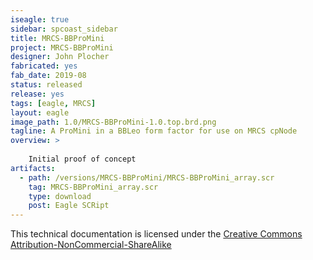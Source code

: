```yaml
---
iseagle: true
sidebar: spcoast_sidebar
title: MRCS-BBProMini
project: MRCS-BBProMini
designer: John Plocher
fabricated: yes
fab_date: 2019-08
status: released
release: yes
tags: [eagle, MRCS]
layout: eagle
image_path: 1.0/MRCS-BBProMini-1.0.top.brd.png
tagline: A ProMini in a BBLeo form factor for use on MRCS cpNode
overview: >
    
    Initial proof of concept
artifacts:
  - path: /versions/MRCS-BBProMini/MRCS-BBProMini_array.scr
    tag: MRCS-BBProMini_array.scr
    type: download
    post: Eagle SCRipt
---
```



This technical documentation is licensed under the [Creative Commons Attribution-NonCommercial-ShareAlike](https://creativecommons.org/licenses/by-nc-sa/3.0/)
